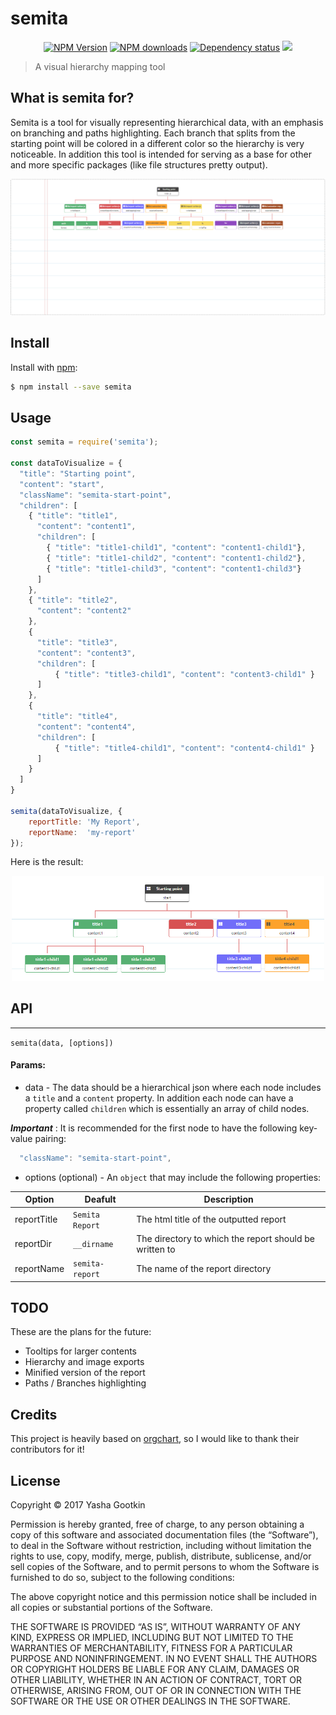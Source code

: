 semita
========

<p align="center">
  <a href="https://www.npmjs.com/package/semita"><img alt="NPM Version" src="https://img.shields.io/npm/v/semita.svg?style=flat"></a>
  <a href="https://www.npmjs.org/package/semita"><img alt="NPM downloads" src="https://img.shields.io/npm/dt/semita.svg?style=flat"></a>
  <a href="https://david-dm.org/yashag/semita"><img alt="Dependency status" src="https://david-dm.org/yashag/semita.svg?style=flat"></a>
  <a href="https://github.com/yashag/semita/blob/master/LICENSE"><img src="https://img.shields.io/github/license/yashag/semita.svg"></a>
</p>

> A visual hierarchy mapping tool

## What is semita for?
Semita is a tool for visually representing hierarchical data, with an emphasis on branching and paths highlighting.
Each branch that splits from the starting point will be colored in a different color so the hierarchy is very noticeable.
In addition this tool is intended for serving as a base for other and more specific packages (like file structures pretty output).

<p align="center">
  <img alt="Semita example" src="https://raw.githubusercontent.com/yashag/semita/master/assets/images/example1.PNG" width="700">
</p>

## Install
Install with [npm](https://www.npmjs.com/package/semita):

```sh
$ npm install --save semita
```

## Usage

```js
const semita = require('semita');

const dataToVisualize = {
  "title": "Starting point",
  "content": "start",
  "className": "semita-start-point",
  "children": [
    { "title": "title1",
      "content": "content1",
      "children": [
        { "title": "title1-child1", "content": "content1-child1"},
        { "title": "title1-child2", "content": "content1-child2"},
        { "title": "title1-child3", "content": "content1-child3"}
      ]
    },
    { "title": "title2",
      "content": "content2"
    },
    {
      "title": "title3",
      "content": "content3",
      "children": [
          { "title": "title3-child1", "content": "content3-child1" }
      ]
    },
    {
      "title": "title4",
      "content": "content4",
      "children": [
          { "title": "title4-child1", "content": "content4-child1" }
      ]
    }
  ]
}

semita(dataToVisualize, {
    reportTitle: 'My Report',
    reportName:  'my-report'
});
```

Here is the result:

<p align="center">
  <img alt="Semita usage example" src="https://raw.githubusercontent.com/yashag/semita/master/assets/images/example2.PNG" width="500">
</p>

## API
------

`semita(data, [options])`

#### Params:
* data - The data should be a hierarchical json where each node includes a `title` and a `content` property.
In addition each node can have a property called `children` which is essentially an array of child nodes.

___Important___ : It is recommended for the first node to have the following key-value pairing:
```js
  "className": "semita-start-point",
```
* options (optional) - An `object` that may include the following properties:

| Option | Deafult | Description |
| ------ | ------- | ----------- |
| reportTitle | `Semita Report` | The html title of the outputted report |
| reportDir | `__dirname` | The directory to which the report should be written to |
| reportName | `semita-report` | The name of the report directory |

## TODO

These are the plans for the future:

* Tooltips for larger contents
* Hierarchy and image exports
* Minified version of the report
* Paths / Branches highlighting

## Credits

This project is heavily based on [orgchart](https://www.npmjs.com/package/orgchart), so I would like to thank their contributors for it!

## License

Copyright © 2017 Yasha Gootkin

Permission is hereby granted, free of charge, to any person obtaining a copy of this software and associated documentation files (the “Software”), to deal in the Software without restriction, including without limitation the rights to use, copy, modify, merge, publish, distribute, sublicense, and/or sell copies of the Software, and to permit persons to whom the Software is furnished to do so, subject to the following conditions:

The above copyright notice and this permission notice shall be included in all copies or substantial portions of the Software.

THE SOFTWARE IS PROVIDED “AS IS”, WITHOUT WARRANTY OF ANY KIND, EXPRESS OR IMPLIED, INCLUDING BUT NOT LIMITED TO THE WARRANTIES OF MERCHANTABILITY, FITNESS FOR A PARTICULAR PURPOSE AND NONINFRINGEMENT. IN NO EVENT SHALL THE AUTHORS OR COPYRIGHT HOLDERS BE LIABLE FOR ANY CLAIM, DAMAGES OR OTHER LIABILITY, WHETHER IN AN ACTION OF CONTRACT, TORT OR OTHERWISE, ARISING FROM, OUT OF OR IN CONNECTION WITH THE SOFTWARE OR THE USE OR OTHER DEALINGS IN THE SOFTWARE.